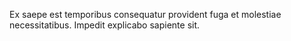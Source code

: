 Ex saepe est temporibus consequatur provident fuga et molestiae necessitatibus.
Impedit explicabo sapiente sit.